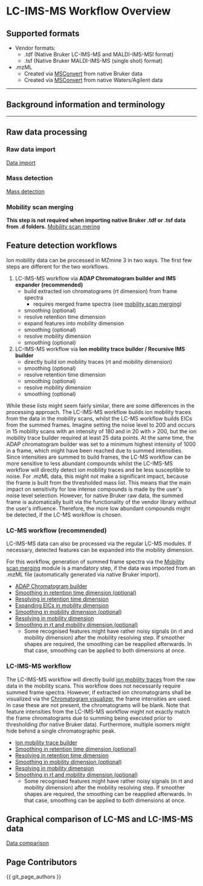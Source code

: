 # LC-IMS-MS Workflow Overview

## Supported formats

* Vendor formats:
    * .tdf (Native Bruker LC-IMS-MS and MALDI-IMS-MSI format)
    * .tsf (Native Bruker MALDI-IMS-MS (single shot) format)
* .mzML
    * Created via [MSConvert](https://proteowizard.sourceforge.io/download.html) from native Bruker
      data
    * Created via [MSConvert](https://proteowizard.sourceforge.io/download.html) from native
      Waters/Agilent data

***

## Background information and terminology

***

## Raw data processing

### Raw data import

[Data import](../module_docs/dataimport/data-import.md#lc-ims-ms-data)

### Mass detection

[Mass detection](../module_docs/massdetection/mass-detection.md#lc-ims-ms-data)

### Mobility scan merging

**This step is not required when importing native Bruker .tdf or .tsf data from .d folders.**
[Mobility scan mering](../module_docs/moblityscanmerging/mobility-scan-merging.md)

## Feature detection workflows

Ion mobility data can be processed in MZmine 3 in two ways. The first few steps are different for
the two workflows.

1. LC-IMS-MS workflow via **ADAP Chromatogram builder and IMS expander** **(recommended)**
    - build extracted ion chromatograms (rt dimension) from frame spectra
        - requires merged frame spectra (see [mobility scan merging](../module_docs/moblityscanmerging/mobility-scan-merging.md))
    - smoothing (optional)
    - resolve retention time dimension
    - expand features into mobility dimension
    - smoothing (optional)
    - resolve mobility dimension
    - smoothing (optional)
2. LC-IMS-MS workflow via **Ion mobility trace builder / Recursive IMS builder**
    - directly build ion mobility traces (rt and mobility dimension)
    - smoothing (optional)
    - resolve retention time dimension
    - smoothing (optional)
    - resolve mobility dimension
    - smoothing (optional)

While these lists might seem fairly similar, there are some differences in the processing approach.
The LC-IMS-MS workflow builds ion mobility traces from the data in the mobility scans, whilst the
LC-MS workflow builds EICs from the summed frames. Imagine setting the noise level to 200 and occurs
in 15 mobility scans with an intensity of 180 and in 20 with > 200, but the ion mobility trace
builder required at least 25 data points. At the same time, the ADAP chromatogram builder was set to
a minimum highest intensity of 1000 in a frame, which might have been reached due to summed
intensities.  
Since intensities are summed to build frames, the LC-MS workflow can be more sensitive to less
abundant compounds whilst the LC-IMS-MS workflow will directly detect ion mobility traces and be
less susceptible to noise. For .mzML data, this might not make a significant impact, because the
frame is built from the thresholded mass list. This means that the main impact on sensitivity for
low intense compounds is made by the user's noise level selection. However, for native Bruker raw
data, the summed frame is automatically built via the functionality of the vendor library without
the user's influence. Therefore, the more low abundant compounds might be detected, if the LC-MS
workflow is chosen.

### LC-MS workflow (recommended)

LC-IMS-MS data can also be processed via the regular LC-MS modules. If necessary, detected features
can be expanded into the mobility dimension.

For this workflow, generation of summed frame spectra via
the [Mobility scan merging](../module_docs/moblityscanmerging/mobility-scan-merging.md) module is a mandatory step, if the data was
imported from an .mzML file (automatically generated via native Bruker import).

- [ADAP Chromatogram builder](../module_docs/adapchromatogrambuilder/adap-chromatogram-builder.md)
- [Smoothing in retention time dimension (optional)](../module_docs/smoothing/smoothing.md)
- [Resolving in retention time dimension](../module_docs/localminimumresolver/local-minimum-resolver.md)
- [Expanding EICs in mobility dimension](../module_docs/imsexpander/ims-expander.md)
- [Smoothing  in mobility dimension (optional)](../module_docs/smoothing/smoothing.md#Mobility-dimension)
- [Resolving in mobility dimension](../module_docs/localminimumresolver/local-minimum-resolver.md#ion-mobility-data)
- [Smoothing in rt and mobility dimension (optional)](../module_docs/smoothing/smoothing.md)
  - Some recognised features might have rather noisy signals (in rt and mobility dimension) after the
mobility resolving step. If smoother shapes are required, the smoothing can be reapplied afterwards.
In that case, smoothing can be applied to both dimensions at once.

### LC-IMS-MS workflow

The LC-IMS-MS workflow will directly
build [ion mobility traces](ims-background-terminology#Ion-mobility-traces) from the raw data in the
mobility scans. This workflow does not necessarily require summed frame spectra. However, if
extracted ion chromatograms shall be visualized via
the [Chromatogram visualizer](../Raw-data-visualisation.md#Chromatogram-plot), the frame intensities
are used. In case these are not present, the chromatograms will be blank. Note that feature
intensities from the LC-IMS-MS workflow might not exactly match the frame chromatograms due to
summing being executed prior to thresholding (for native Bruker data). Furthermore, multiple isomers
might hide behind a single chromatographic peak.

- [Ion mobility trace builder](../module_docs/ionmobilitytracebuilder/ion-mobility-trace-builder.md)
- [Smoothing in retention time dimension (optional)](../module_docs/smoothing/smoothing.md)
- [Resolving in retention time dimension](../module_docs/localminimumresolver/local-minimum-resolver.md)
- [Smoothing  in mobility dimension (optional)](../module_docs/smoothing/smoothing.md#Mobility-dimension)
- [Resolving in mobility dimension](../module_docs/localminimumresolver/local-minimum-resolver.md#ion-mobility-data)
- [Smoothing in rt and mobility dimension (optional)](../module_docs/smoothing/smoothing.md)
  - Some recognised features might have rather noisy signals (in rt and mobility dimension) after the
mobility resolving step. If smoother shapes are required, the smoothing can be reapplied afterwards.
In that case, smoothing can be applied to both dimensions at once.


## Graphical comparison of LC-MS and LC-IMS-MS data

[Data comparison](lc-ms-and-lc-ims-ms-data-comparison.md)

## Page Contributors

{{ git_page_authors }}
